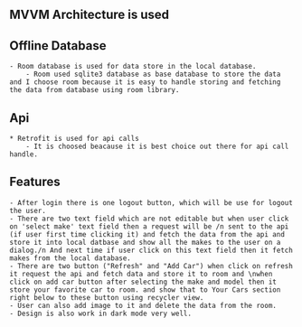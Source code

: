 
## MVVM Architecture is used

## Offline Database 
    - Room database is used for data store in the local database.
        - Room used sqlite3 database as base database to store the data and I choose room because it is easy to handle storing and fetching the data from database using room library.
## Api
    * Retrofit is used for api calls
        - It is choosed beacause it is best choice out there for api call handle.

## Features 
    - After login there is one logout button, which will be use for logout the user.
    - There are two text field which are not editable but when user click on 'select make' text field then a request will be /n sent to the api (if user first time clicking it) and fetch the data from the api and store it into local datbase and show all the makes to the user on a dialog./n And next time if user click on this text field then it fetch makes from the local database.
    - There are two button ("Refresh" and "Add Car") when click on refresh it request the api and fetch data and store it to room and \nwhen click on add car button after selecting the make and model then it store your favorite car to room. and show that to Your Cars section right below to these button using recycler view.
    - User can also add image to it and delete the data from the room.
    - Design is also work in dark mode very well.
